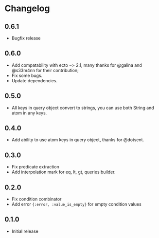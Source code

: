 # Changelog
## 0.6.1
 * Bugfix release

## 0.6.0
 * Add compatability with ecto ~> 2.1, many thanks for @galina and @s33m4nn for their contribution;
 * Fix some bugs. 
 * Update dependencies. 

## 0.5.0
 * All keys in query object convert to strings, you can use both String and atom in any keys.

## 0.4.0
 * Add ability to use atom keys in query object, thanks for @dotsent.

## 0.3.0
 * Fix predicate extraction
 * Add interpolation mark for eq, lt, gt, queries builder.

## 0.2.0
 * Fix condition combinator
 * Add error `{:error, :value_is_empty}` for empty condition values

## 0.1.0
 * Initial release
